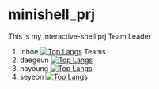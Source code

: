 # minishell_prj
This is my interactive-shell prj
Team Leader
1. inhoe
[![Top Langs](https://github-readme-stats.vercel.app/api/top-langs/?username=inhoekim&layout=compact)](https://github.com/inhoekim/github-readme-stats)
Teams
1. daegeun
[![Top Langs](https://github-readme-stats.vercel.app/api/top-langs/?username=songdaegeun&layout=compact)](https://github.com/songdaegeun/github-readme-stats)
2. nayoung
[![Top Langs](https://github-readme-stats.vercel.app/api/top-langs/?username=&layout=compact)](https://github.com/wwwlnyy/github-readme-stats)
3. seyeon
[![Top Langs](https://github-readme-stats.vercel.app/api/top-langs/?username=seyeon22222&layout=compact)](https://github.com/seyeon22222/github-readme-stats)